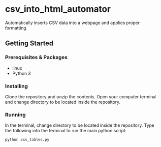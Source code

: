 # csv_into_html_automator

Automatically inserts CSV data into a webpage and applies proper formatting.

## Getting Started

### Prerequisites & Packages

* linux
* Python 3


### Installing

Clone the repository and unzip the contents. Open your computer terminal and change directory to be located inside the repository.

### Running

In the terminal, change directory to be located inside the repository. Type the following into the terminal to run the main python script:

```
python csv_tables.py
```
